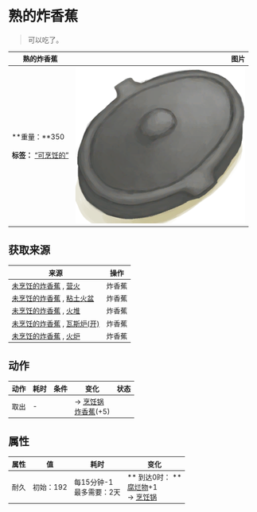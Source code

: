 # 熟的炸香蕉  
> 可以吃了。  
  
  熟的炸香蕉  |   图片   
 ----  |  ----:   
 **重量：**350<br><br>**标签：**	[“可烹饪的”](tag_Cookable.md)  |  ![](Sprite/CookingPotClosed.png)   
  
## 获取来源  
来源  |  操作  
----  |  ----  
[未烹饪的炸香蕉](FriedBananasUncooked.md) , [营火](Campfire.md)  |  炸香蕉  
[未烹饪的炸香蕉](FriedBananasUncooked.md) , [粘土火盆](ClayFirePit.md)  |  炸香蕉  
[未烹饪的炸香蕉](FriedBananasUncooked.md) , [火堆](Fire.md)  |  炸香蕉  
[未烹饪的炸香蕉](FriedBananasUncooked.md) , [瓦斯炉(开)](GasCookerOn.md)  |  炸香蕉  
[未烹饪的炸香蕉](FriedBananasUncooked.md) , [火炉](Stove.md)  |  炸香蕉  
## 动作  
动作  |  耗时  |  条件  |  变化  |  状态  
----  |  ----  |  ----  |  ----  |  ----  
取出<br>  |  -  |    |  → [烹饪锅](CookingPot.md)<br>[炸香蕉](FriedBanana.md)(+5)<br>  |    
## 属性   
属性  |  值  |  耗时  |  变化  
----  |  ----  |  ----  |  ----  
耐久  |  初始：192  |  每15分钟-1<br>最多需要：2天  |  ** 到达0时： **<br>[腐烂物](RottenRemains.md)+1 <br>→ [烹饪锅](CookingPot.md)  
